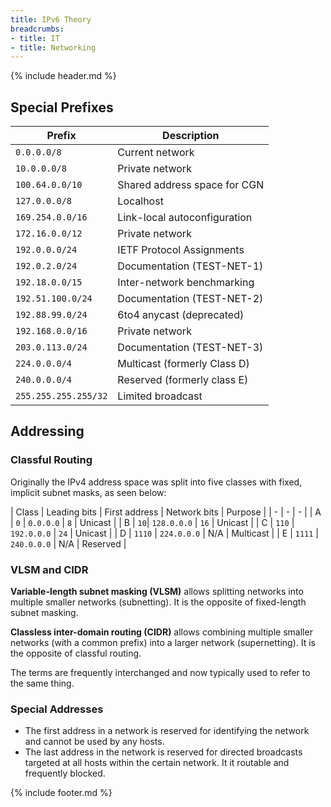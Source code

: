 ```yaml
---
title: IPv6 Theory
breadcrumbs:
- title: IT
- title: Networking
---
```

{% include header.md %}

## Special Prefixes

|Prefix|Description|
|-|-|
| `0.0.0.0/8` | Current network |
| `10.0.0.0/8` | Private network |
| `100.64.0.0/10` | Shared address space for CGN |
| `127.0.0.0/8` | Localhost |
| `169.254.0.0/16` | Link-local autoconfiguration |
| `172.16.0.0/12` | Private network |
| `192.0.0.0/24` | IETF Protocol Assignments |
| `192.0.2.0/24` | Documentation (TEST-NET-1) |
| `192.18.0.0/15` | Inter-network benchmarking |
| `192.51.100.0/24` | Documentation (TEST-NET-2) |
| `192.88.99.0/24` | 6to4 anycast (deprecated) |
| `192.168.0.0/16` | Private network |
| `203.0.113.0/24` | Documentation (TEST-NET-3) |
| `224.0.0.0/4` | Multicast (formerly Class D) |
| `240.0.0.0/4` | Reserved (formerly class E) |
| `255.255.255.255/32` | Limited broadcast |

## Addressing

### Classful Routing

Originally the IPv4 address space was split into five classes with fixed, implicit subnet masks, as seen below:

| Class | Leading bits | First address | Network bits | Purpose |
| - | - | - |
| A | `0` | `0.0.0.0` | `8` | Unicast |
| B | `10`| `128.0.0.0` | `16` | Unicast |
| C | `110` | `192.0.0.0` | `24` | Unicast |
| D | `1110` | `224.0.0.0` | N/A | Multicast |
| E | `1111` | `240.0.0.0` | N/A | Reserved |

### VLSM and CIDR

**Variable-length subnet masking (VLSM)** allows splitting networks into multiple smaller networks (subnetting). It is the opposite of fixed-length subnet masking.

**Classless inter-domain routing (CIDR)** allows combining multiple smaller networks (with a common prefix) into a larger network (supernetting). It is the opposite of classful routing.

The terms are frequently interchanged and now typically used to refer to the same thing.

### Special Addresses

- The first address in a network is reserved for identifying the network and cannot be used by any hosts.
- The last address in the network is reserved for directed broadcasts targeted at all hosts within the certain network.
  It it routable and frequently blocked.

{% include footer.md %}
